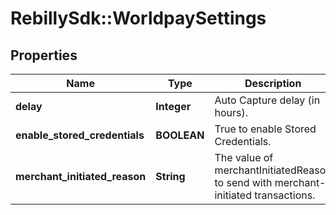 # RebillySdk::WorldpaySettings

## Properties
Name | Type | Description | Notes
------------ | ------------- | ------------- | -------------
**delay** | **Integer** | Auto Capture delay (in hours). | [optional] [default to 0]
**enable_stored_credentials** | **BOOLEAN** | True to enable Stored Credentials. | [optional] [default to false]
**merchant_initiated_reason** | **String** | The value of merchantInitiatedReason to send with merchant-initiated transactions. | [optional] [default to &#x27;UNSCHEDULED&#x27;]

